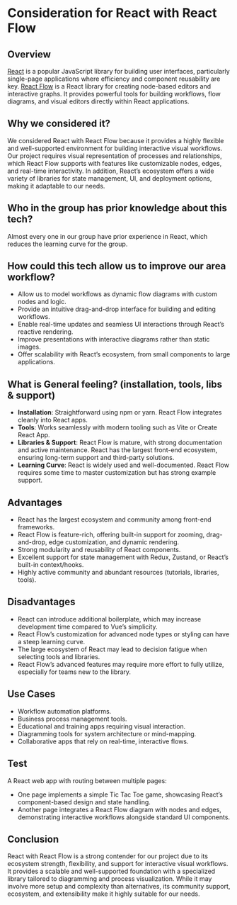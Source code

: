 # Consideration for React with React Flow

## Overview
[React](https://react.dev/) is a popular JavaScript library for building user interfaces, particularly single-page applications where efficiency and component reusability are key.
[React Flow](https://reactflow.dev/) is a React library for creating node-based editors and interactive graphs. It provides powerful tools for building workflows, flow diagrams, and visual editors directly within React applications.

## Why we considered it?
We considered React with React Flow because it provides a highly flexible and well-supported environment for building interactive visual workflows.
Our project requires visual representation of processes and relationships, which React Flow supports with features like customizable nodes, edges, and real-time interactivity.
In addition, React’s ecosystem offers a wide variety of libraries for state management, UI, and deployment options, making it adaptable to our needs.

## Who in the group has prior knowledge about this tech?
Almost every one in our group have prior experience in React, which reduces the learning curve for the group.

## How could this tech allow us to improve our area workflow?
- Allow us to model workflows as dynamic flow diagrams with custom nodes and logic.
- Provide an intuitive drag-and-drop interface for building and editing workflows.
- Enable real-time updates and seamless UI interactions through React’s reactive rendering.
- Improve presentations with interactive diagrams rather than static images.
- Offer scalability with React’s ecosystem, from small components to large applications.

## What is General feeling? (installation, tools, libs & support)
- **Installation**: Straightforward using npm or yarn. React Flow integrates cleanly into React apps.
- **Tools**: Works seamlessly with modern tooling such as Vite or Create React App.
- **Libraries & Support**: React Flow is mature, with strong documentation and active maintenance. React has the largest front-end ecosystem, ensuring long-term support and third-party solutions.
- **Learning Curve**: React is widely used and well-documented. React Flow requires some time to master customization but has strong example support.

## Advantages
- React has the largest ecosystem and community among front-end frameworks.
- React Flow is feature-rich, offering built-in support for zooming, drag-and-drop, edge customization, and dynamic rendering.
- Strong modularity and reusability of React components.
- Excellent support for state management with Redux, Zustand, or React’s built-in context/hooks.
- Highly active community and abundant resources (tutorials, libraries, tools).

## Disadvantages
- React can introduce additional boilerplate, which may increase development time compared to Vue’s simplicity.
- React Flow’s customization for advanced node types or styling can have a steep learning curve.
- The large ecosystem of React may lead to decision fatigue when selecting tools and libraries.
- React Flow’s advanced features may require more effort to fully utilize, especially for teams new to the library.

## Use Cases
- Workflow automation platforms.
- Business process management tools.
- Educational and training apps requiring visual interaction.
- Diagramming tools for system architecture or mind-mapping.
- Collaborative apps that rely on real-time, interactive flows.

## Test
A React web app with routing between multiple pages:
- One page implements a simple Tic Tac Toe game, showcasing React’s component-based design and state handling.
- Another page integrates a React Flow diagram with nodes and edges, demonstrating interactive workflows alongside standard UI components.

## Conclusion
React with React Flow is a strong contender for our project due to its ecosystem strength, flexibility, and support for interactive visual workflows.
It provides a scalable and well-supported foundation with a specialized library tailored to diagramming and process visualization. While it may involve more setup and complexity than alternatives, its community support, ecosystem, and extensibility make it highly suitable for our needs.
